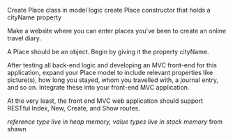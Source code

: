 Create Place class in model logic
create Place constructor that holds a cityName property










Make a website where you can enter places you've been to create an online travel diary.

A Place should be an object. Begin by giving it the property cityName.

After testing all back-end logic and developing an MVC front-end for this application, expand your Place model to include relevant properties like picture(s), how long you stayed, whom you travelled with, a journal entry, and so on. Integrate these into your front-end MVC application.

At the very least, the front end MVC web application should support RESTful Index, New, Create, and Show routes.

*reference type live in heap memory, value types live in stack memory* from shawn 
